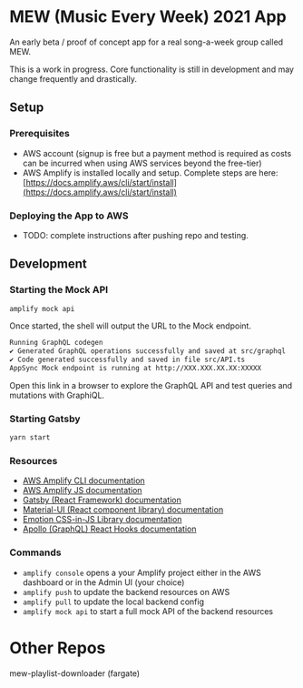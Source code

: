 # MEW (Music Every Week) 2021 App

An early beta / proof of concept app for a real song-a-week group called MEW.

This is a work in progress. Core functionality is still in development and may change frequently and drastically.

## Setup

### Prerequisites

-   AWS account (signup is free but a payment method is required as costs can be incurred when using AWS services beyond the free-tier)
-   AWS Amplify is installed locally and setup. Complete steps are here: [https://docs.amplify.aws/cli/start/install](https://docs.amplify.aws/cli/start/install)

### Deploying the App to AWS

-   TODO: complete instructions after pushing repo and testing.

## Development

### Starting the Mock API

```bash
amplify mock api
```

Once started, the shell will output the URL to the Mock endpoint.

```bash
Running GraphQL codegen
✔ Generated GraphQL operations successfully and saved at src/graphql
✔ Code generated successfully and saved in file src/API.ts
AppSync Mock endpoint is running at http://XXX.XXX.XX.XX:XXXXX
```

Open this link in a browser to explore the GraphQL API and test queries and mutations with GraphiQL.

### Starting Gatsby

```bash
yarn start
```

### Resources

-   [AWS Amplify CLI documentation](https://docs.amplify.aws/cli)
-   [AWS Amplify JS documentation](https://docs.amplify.aws/lib/q/platform/js)
-   [Gatsby (React Framework) documentation](https://www.gatsbyjs.com/docs/)
-   [Material-UI (React component library) documentation](https://material-ui.com/)
-   [Emotion CSS-in-JS Library documentation](https://emotion.sh/docs/introduction)
-   [Apollo (GraphQL) React Hooks documentation](https://www.apollographql.com/docs/react/api/react/hooks/)

### Commands

-   `amplify console` opens a your Amplify project either in the AWS dashboard or in the Admin UI (your choice)
-   `amplify push` to update the backend resources on AWS
-   `amplify pull` to update the local backend config
-   `amplify mock api` to start a full mock API of the backend resources


# Other Repos

mew-playlist-downloader (fargate)